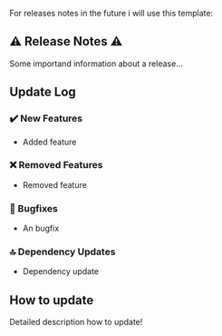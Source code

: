 For releases notes in the future i will use this template:

## :warning: Release Notes :warning:
Some importand information about a release...

## Update Log
### :heavy_check_mark: New Features
 - Added feature

### :x: Removed Features
 - Removed feature

### :bug:	Bugfixes
 - An bugfix

### :top: Dependency Updates
 - Dependency update

## How to update
Detailed description how to update!

